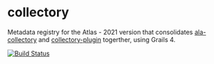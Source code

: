 # collectory
Metadata registry for the Atlas - 2021 version that consolidates [ala-collectory](https://github.com/AtlasOfLivingAustralia/ala-collectory) 
and [collectory-plugin](https://github.com/AtlasOfLivingAustralia/collectory-plugin) togerther, using Grails 4.

[![Build Status](https://travis-ci.com/AtlasOfLivingAustralia/collectory.svg?branch=develop)](https://travis-ci.com/AtlasOfLivingAustralia/collectory)
